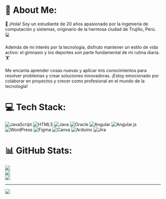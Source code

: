 # 💫 About Me:
👋 ¡Hola! Soy un estudiante de 20 años apasionado por la ingeniería de computación y sistemas, originario de la hermosa ciudad de Trujillo, Perú. 💻<br><br>Además de mi interés por la tecnología, disfruto mantener un estilo de vida activo: el gimnasio y los deportes son parte fundamental de mi rutina diaria. 🏋<br><br>Me encanta aprender cosas nuevas y aplicar mis conocimientos para resolver problemas y crear soluciones innovadoras. ¡Estoy emocionado por colaborar en proyectos y crecer como profesional en el mundo de la tecnología!


# 💻 Tech Stack:
![JavaScript](https://img.shields.io/badge/javascript-%23323330.svg?style=for-the-badge&logo=javascript&logoColor=%23F7DF1E) ![HTML5](https://img.shields.io/badge/html5-%23E34F26.svg?style=for-the-badge&logo=html5&logoColor=white) ![Java](https://img.shields.io/badge/java-%23ED8B00.svg?style=for-the-badge&logo=openjdk&logoColor=white) ![Oracle](https://img.shields.io/badge/Oracle-F80000?style=for-the-badge&logo=oracle&logoColor=white) ![Angular](https://img.shields.io/badge/angular-%23DD0031.svg?style=for-the-badge&logo=angular&logoColor=white) ![Angular.js](https://img.shields.io/badge/angular.js-%23E23237.svg?style=for-the-badge&logo=angularjs&logoColor=white) ![WordPress](https://img.shields.io/badge/WordPress-%23117AC9.svg?style=for-the-badge&logo=WordPress&logoColor=white) ![Figma](https://img.shields.io/badge/figma-%23F24E1E.svg?style=for-the-badge&logo=figma&logoColor=white) ![Canva](https://img.shields.io/badge/Canva-%2300C4CC.svg?style=for-the-badge&logo=Canva&logoColor=white) ![Arduino](https://img.shields.io/badge/-Arduino-00979D?style=for-the-badge&logo=Arduino&logoColor=white) ![Jira](https://img.shields.io/badge/jira-%230A0FFF.svg?style=for-the-badge&logo=jira&logoColor=white)
# 📊 GitHub Stats:
![](https://github-readme-stats.vercel.app/api?username=MarceloEscobal&theme=dark&hide_border=true&include_all_commits=false&count_private=false)<br/>
![](https://github-readme-streak-stats.herokuapp.com/?user=MarceloEscobal&theme=dark&hide_border=true)<br/>
![](https://github-readme-stats.vercel.app/api/top-langs/?username=MarceloEscobal&theme=dark&hide_border=true&include_all_commits=false&count_private=false&layout=compact)

---
[![](https://visitcount.itsvg.in/api?id=MarceloEscobal&icon=0&color=0)](https://visitcount.itsvg.in)

<!-- Proudly created with GPRM ( https://gprm.itsvg.in ) -->
